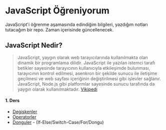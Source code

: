 # JavaScript Öğreniyorum
JavaScript'i öğrenme aşamasında edindiğim bilgileri, yazdığım notları tutacağım bir repo. Zaman içerisinde güncellenecek.

## JavaScript Nedir?

>JavaScript, yaygın olarak web tarayıcılarında kullanılmakta olan dinamik bir programlama dilidir. JavaScript ile yazılan istemci tarafı betikler sayesinde tarayıcının kullanıcıyla etkileşimde bulunması, tarayıcının kontrol edilmesi, asenkron bir şekilde sunucu ile iletişime geçilmesi ve web sayfası içeriğinin değiştirilmesi gibi işlevler sağlanır. JavaScript, Node.js gibi platformlar sayesinde sunucu tarafında da yaygın olarak kullanılmaktadır. [Vikipedi]

#### 1. Ders
  - [Degiskenler]
  - [Operatorler]
  -	[Donguler] - (If-Else/Switch-Case/For/Dongu)
  
[Donguler]: https://github.com/onlyilkr/JavaScript-Ogreniyorum/blob/master/1.Ders/If-Switch-While-For-Dongu.html
[Operatorler]: https://github.com/onlyilkr/JavaScript-Ogreniyorum/blob/master/1.Ders/Operatorler.html
[Degiskenler]: https://github.com/onlyilkr/JavaScript-Ogreniyorum/blob/master/1.Ders/Degiskenler.html
[Vikipedi]: https://tr.wikipedia.org/wiki/JavaScript